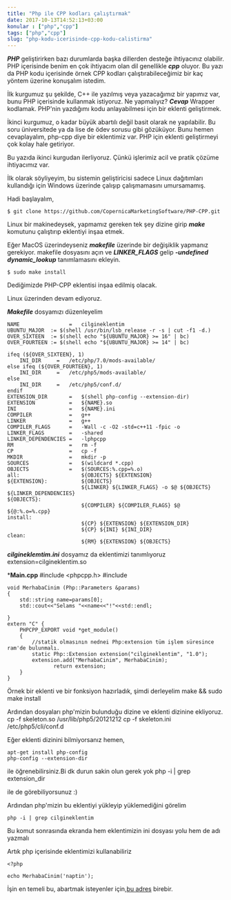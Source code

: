 ```yaml
---
title: "Php ile CPP kodları çalıştırmak"
date: 2017-10-13T14:52:13+03:00
konular : ["php","cpp"]
tags: ["php","cpp"]
slug: "php-kodu-icerisinde-cpp-kodu-calistirma"
---
```



***PHP*** geliştirirken bazı durumlarda başka dillerden desteğe ihtiyacınız olabilir. PHP içerisinde benim en çok ihtiyacım olan dil genellikle ***cpp*** oluyor. Bu yazı da PHP kodu içerisinde örnek CPP kodları çalıştırabileceğimiz bir kaç yöntem üzerine konuşalım istedim.

İlk kurgumuz şu şekilde, C++ ile yazılmış veya yazacağımız bir yapımız var, bunu PHP içerisinde kullanmak istiyoruz. Ne yapmalıyız? ***Cevap*** Wrapper kodlamak. PHP'nin yazdığımı kodu anlayabilmesi için bir eklenti geliştirmek. 

İkinci kurgumuz, o kadar büyük abartılı değil basit olarak ne yapılabilir. Bu soru üniversitede ya da lise de ödev sorusu gibi gözüküyor. Bunu hemen cevaplayalım, php-cpp diye bir eklentimiz var. PHP için eklenti geliştirmeyi çok kolay hale getiriyor.

Bu yazıda ikinci kurgudan ilerliyoruz. Çünkü işlerimiz acil ve pratik çözüme ihtiyacımız var.

İlk olarak söyliyeyim, bu sistemin geliştiricisi sadece Linux dağıtımları kullandığı için Windows üzerinde çalışıp çalışmamasını umursamamış.

Hadi başlayalım,


    $ git clone https://github.com/CopernicaMarketingSoftware/PHP-CPP.git

Linux bir makinedeysek, yapmamız gereken tek şey dizine girip ***make*** komutunu çalıştırıp eklentiyi inşaa etmek.

Eğer MacOS üzerindeyseniz ***makefile*** üzerinde bir değişiklik yapmanız gerekiyor. makefile dosyasını açın ve ***LINKER_FLAGS***  gelip ***-undefined dynamic_lookup*** tanımlamasını ekleyin.

    $ sudo make install

Dediğimizde PHP-CPP eklentisi inşaa edilmiş olacak.

Linux üzerinden devam ediyoruz.

***Makefile*** dosyamızı düzenleyelim

    NAME                =   cilgineklentim
    UBUNTU_MAJOR  := $(shell /usr/bin/lsb_release -r -s | cut -f1 -d.)
    OVER_SIXTEEN  := $(shell echo "${UBUNTU_MAJOR} >= 16" | bc)
    OVER_FOURTEEN := $(shell echo "${UBUNTU_MAJOR} >= 14" | bc)

    ifeq (${OVER_SIXTEEN}, 1)
        INI_DIR     =   /etc/php/7.0/mods-available/
    else ifeq (${OVER_FOURTEEN}, 1)
        INI_DIR     =   /etc/php5/mods-available/
    else
        INI_DIR     =   /etc/php5/conf.d/
    endif
    EXTENSION_DIR       =   $(shell php-config --extension-dir)
    EXTENSION           =   ${NAME}.so
    INI                 =   ${NAME}.ini
    COMPILER            =   g++
    LINKER              =   g++
    COMPILER_FLAGS      =   -Wall -c -O2 -std=c++11 -fpic -o
    LINKER_FLAGS        =   -shared
    LINKER_DEPENDENCIES =   -lphpcpp
    RM                  =   rm -f
    CP                  =   cp -f
    MKDIR               =   mkdir -p
    SOURCES             =   $(wildcard *.cpp)
    OBJECTS             =   $(SOURCES:%.cpp=%.o)
    all:                    ${OBJECTS} ${EXTENSION}
    ${EXTENSION}:           ${OBJECTS}
                            ${LINKER} ${LINKER_FLAGS} -o $@ ${OBJECTS} ${LINKER_DEPENDENCIES}
    ${OBJECTS}:
                            ${COMPILER} ${COMPILER_FLAGS} $@ ${@:%.o=%.cpp}
    install:        
                            ${CP} ${EXTENSION} ${EXTENSION_DIR}
                            ${CP} ${INI} ${INI_DIR}
    clean:
                            ${RM} ${EXTENSION} ${OBJECTS}



***cilgineklemtim.ini*** dosyamız da eklentimizi tanımlıyoruz
    extension=cilgineklentim.so

***Main.cpp**
    #include <phpcpp.h>
    #include <iostream>

    void MerhabaCinim (Php::Parameters &params)
    {
        std::string name=params[0];
        std::cout<<"Selams "<<name<<"!"<<std::endl;

    }
    extern "C" {
        PHPCPP_EXPORT void *get_module() 
        {
            //statik olmasının nednei Php:extension tüm işlem süresince ram'de bulunmalı.
            static Php::Extension extension("cilgineklentim", "1.0");
            extension.add("MerhabaCinim", MerhabaCinim);
                   return extension;
        }
    }


Örnek bir eklenti ve bir fonksiyon hazırladık, şimdi derleyelim
    make && sudo make install

Ardından dosyaları php'mizin bulunduğu dizine ve eklenti dizinine ekliyoruz.
    cp -f skeleton.so /usr/lib/php5/20121212
    cp -f skeleton.ini /etc/php5/cli/conf.d

Eğer eklenti dizinini bilmiyorsanız hemen,

    apt-get install php-config
    php-config --extension-dir

ile öğrenebilirsiniz.Bi dk durun sakin olun gerek yok 
    php -i | grep extension_dir

ile de görebiliyorsunuz :)

Ardından php'mizin bu eklentiyi yükleyip yüklemediğini görelim

    php -i | grep cilgineklentim

Bu komut sonrasında ekranda hem eklentimizin ini dosyası yolu hem de adı yazmalı

Artık php içerisinde eklentimizi kullanabiliriz

    <?php

    echo MerhabaCinim('naptin');

İşin en temeli bu, abartmak isteyenler için,[bu adres](http://www.php-cpp.com/documentation) birebir.
